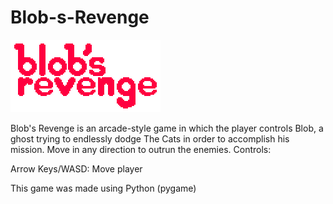 # Blob-s-Revenge
  ![alt text](https://github.com/amaanaama/Blob-s-Revenge/blob/main/data/menu/blobsrevenge_logo.png?raw=true)

Blob's Revenge is an arcade-style game in which the player controls Blob, a ghost trying to endlessly dodge The Cats in order to accomplish his mission. Move in any direction to outrun the enemies. 
Controls:

Arrow Keys/WASD: Move player

This game was made using Python (pygame)
